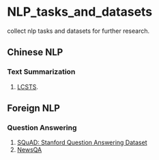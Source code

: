 # NLP_tasks_and_datasets
collect nlp tasks and datasets for further research.

## Chinese NLP  
### Text Summarization
1. [LCSTS](https://arxiv.org/abs/1506.05865).


## Foreign NLP
### Question Answering
1. [SQuAD: Stanford Question Answering Dataset](https://rajpurkar.github.io/SQuAD-explorer/)
2. [NewsQA](https://arxiv.org/pdf/1611.09830.pdf)
